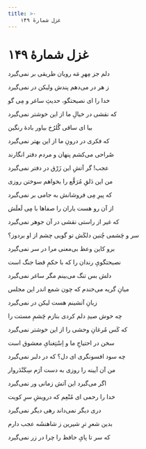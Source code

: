 ```yaml
---
title: >-
    غزل شمارهٔ ۱۴۹
---
```

# غزل شمارهٔ ۱۴۹

<div class="b" id="bn1"><div class="m1"><p>دلم جز مِهرِ مَه رویان طریقی بر نمی‌گیرد</p></div>
<div class="m2"><p>ز هر در می‌دهم پندش ولیکن در نمی‌گیرد</p></div></div>
<div class="b" id="bn2"><div class="m1"><p>خدا را ای نصیحتگو، حدیثِ ساغر و مِی گو</p></div>
<div class="m2"><p>که نقشی در خیالِ ما از این خوشتر نمی‌گیرد</p></div></div>
<div class="b" id="bn3"><div class="m1"><p>بیا ای ساقی گُلرُخ بیاور بادهٔ رنگین</p></div>
<div class="m2"><p>که فکری در درونِ ما از این بهتر نمی‌گیرد</p></div></div>
<div class="b" id="bn4"><div class="m1"><p>صُراحی می‌کشم پنهان و مردم دفتر انگارند</p></div>
<div class="m2"><p>عجب! گر آتشِ این زَرْق در دفتر نمی‌گیرد</p></div></div>
<div class="b" id="bn5"><div class="m1"><p>من این دَلقِ مُرَقَّع را بخواهم سوختن روزی</p></div>
<div class="m2"><p>که پیرِ مِی فروشانش به جامی بر نمی‌گیرد</p></div></div>
<div class="b" id="bn6"><div class="m1"><p>از آن رو هست یاران را صفاها با مِی لَعلَش</p></div>
<div class="m2"><p>که غیر از راستی نقشی در آن جوهر نمی‌گیرد</p></div></div>
<div class="b" id="bn7"><div class="m1"><p>سر و چَشمی چُنین دلکَش تو گویی چشم از او بردوز؟</p></div>
<div class="m2"><p>برو کاین وعظ بی‌معنی مرا در سر نمی‌گیرد</p></div></div>
<div class="b" id="bn8"><div class="m1"><p>نصیحتگویِ رندان را که با حکمِ قضا جنگ است</p></div>
<div class="m2"><p>دلش بس تنگ می‌بینم مگر ساغر نمی‌گیرد</p></div></div>
<div class="b" id="bn9"><div class="m1"><p>میانِ گریه می‌خندم که چون شمع اندر این مجلس</p></div>
<div class="m2"><p>زبانِ آتشینم هست لیکن در نمی‌گیرد</p></div></div>
<div class="b" id="bn10"><div class="m1"><p>چه خوش صیدِ دلم کردی بنازم چَشمِ مستت را</p></div>
<div class="m2"><p>که کَس مُرغانِ وحشی را از این خوشتر نمی‌گیرد</p></div></div>
<div class="b" id="bn11"><div class="m1"><p>سخن در احتیاجِ ما و اِسْتِغنایِ معشوق است</p></div>
<div class="m2"><p>چه سود افسونگری ای دل؟ که در دلبر نمی‌گیرد</p></div></div>
<div class="b" id="bn12"><div class="m1"><p>من آن آیینه را روزی به دست آرَم سِکَنْدَروار</p></div>
<div class="m2"><p>اگر می‌گیرد این آتش زمانی ور نمی‌گیرد</p></div></div>
<div class="b" id="bn13"><div class="m1"><p>خدا را رحمی ای مُنْعِم که درویشِ سرِ کویت</p></div>
<div class="m2"><p>دری دیگر نمی‌داند رهی دیگر نمی‌گیرد</p></div></div>
<div class="b" id="bn14"><div class="m1"><p>بدین شعرِ ترِ شیرین ز شاهنشَه عجب دارم</p></div>
<div class="m2"><p>که سر تا پایِ حافظ را چرا در زر نمی‌گیرد</p></div></div>